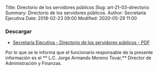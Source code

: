 Title: Directorio de los servidores públicos
Slug: art-21-03-directorio
Summary: Directorio de los servidores públicos.
Author: Secretaría Ejecutiva
Date: 2018-02-23 09:00
Modified: 2020-05-29 11:00


 <script src="../date.js"></script>
<div id="date"> </div>

### Descargar

* [Secretaría Ejecutiva - Directorio de los servidores públicos - PDF](directorio-2023.pdf)

Por lo que se le informa que el funcionario responsable de la presente información es el ** L.C. Jorge Armando Moreno Tovar,** Director de Administración y Finanzas.
